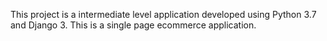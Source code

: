 This project is a intermediate level application developed using Python 3.7 and Django 3.
This is a single page ecommerce application.

